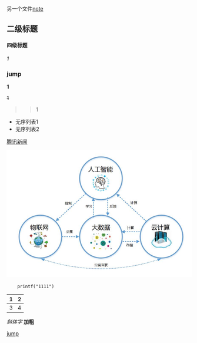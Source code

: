 
另一个文件[note](note.md)

## 二级标题
#### 四级标题
*1*
### <span id="jump1">jump</span>

**1**

~~1~~

>>1

- 无序列表1
- 无序列表2

[腾讯新闻](https://news.qq.com/)

![目录图片](https://github.com/masterbbshenme/wzlbbbb-/blob/main/mmp.jpg)



```
	printf("1111")
```

|1|2|
|----|-----|
|3 |4   |

_斜体字_
**加粗**

[jump](#jump1)

